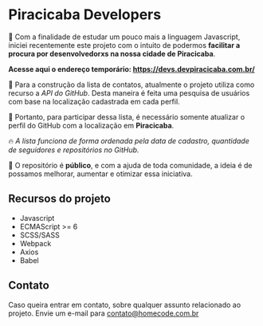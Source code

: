 # Piracicaba Developers

:raised_hands: Com a finalidade de estudar um pouco mais a linguagem Javascript, iniciei recentemente este projeto com o intuito de podermos **facilitar a procura por desenvolvedorxs na nossa cidade de Piracicaba**.

**Acesse aqui o endereço temporário: https://devs.devpiracicaba.com.br/**

:beer: Para a construção da lista de contatos, atualmente o projeto utiliza como recurso a _API do GitHub_. Desta maneira é feita uma pesquisa de usuários com base na localização cadastrada em cada perfil.

:pushpin: Portanto, para participar dessa lista, é necessário somente atualizar o perfil do GitHub com a localização em **Piracicaba**.

:fire: _A lista funciona de forma ordenada pela data de cadastro, quantidade de seguidores e repositórios no GitHub._

:metal: O repositório é **público**, e com a ajuda de toda comunidade, a ideia é de possamos melhorar, aumentar e otimizar essa iniciativa.

## Recursos do projeto

- Javascript
- ECMAScript >= 6
- SCSS/SASS
- Webpack
- Axios
- Babel

## Contato

Caso queira entrar em contato, sobre qualquer assunto relacionado ao projeto. Envie um e-mail para contato@homecode.com.br
